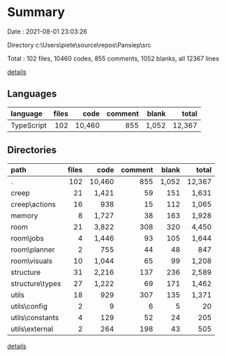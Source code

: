 # Summary

Date : 2021-08-01 23:03:26

Directory c:\Users\piete\source\repos\Pansiep\src

Total : 102 files,  10460 codes, 855 comments, 1052 blanks, all 12367 lines

[details](details.md)

## Languages
| language | files | code | comment | blank | total |
| :--- | ---: | ---: | ---: | ---: | ---: |
| TypeScript | 102 | 10,460 | 855 | 1,052 | 12,367 |

## Directories
| path | files | code | comment | blank | total |
| :--- | ---: | ---: | ---: | ---: | ---: |
| . | 102 | 10,460 | 855 | 1,052 | 12,367 |
| creep | 21 | 1,421 | 59 | 151 | 1,631 |
| creep\actions | 16 | 938 | 15 | 112 | 1,065 |
| memory | 8 | 1,727 | 38 | 163 | 1,928 |
| room | 21 | 3,822 | 308 | 320 | 4,450 |
| room\jobs | 4 | 1,446 | 93 | 105 | 1,644 |
| room\planner | 2 | 755 | 44 | 48 | 847 |
| room\visuals | 10 | 1,044 | 65 | 99 | 1,208 |
| structure | 31 | 2,216 | 137 | 236 | 2,589 |
| structure\types | 27 | 1,222 | 69 | 171 | 1,462 |
| utils | 18 | 929 | 307 | 135 | 1,371 |
| utils\config | 2 | 9 | 6 | 5 | 20 |
| utils\constants | 4 | 129 | 52 | 24 | 205 |
| utils\external | 2 | 264 | 198 | 43 | 505 |

[details](details.md)